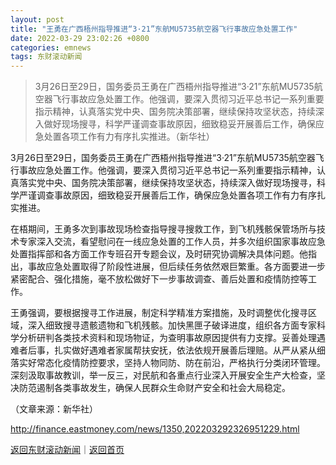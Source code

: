 ```yaml
---
layout: post
title: "王勇在广西梧州指导推进“3·21”东航MU5735航空器飞行事故应急处置工作"
date: 2022-03-29 23:02:26 +0800
categories: emnews
tags: 东财滚动新闻
---
```

> 3月26日至29日，国务委员王勇在广西梧州指导推进“3·21”东航MU5735航空器飞行事故应急处置工作。他强调，要深入贯彻习近平总书记一系列重要指示精神，认真落实党中央、国务院决策部署，继续保持攻坚状态，持续深入做好现场搜寻，科学严谨调查事故原因，细致稳妥开展善后工作，确保应急处置各项工作有力有序扎实推进。（新华社）

<p>3月26日至29日，国务委员王勇在广西梧州指导推进“3·21”东航MU5735航空器飞行事故应急处置工作。他强调，要深入贯彻习近平总书记一系列重要指示精神，认真落实党中央、国务院决策部署，继续保持攻坚状态，持续深入做好现场搜寻，科学严谨调查事故原因，细致稳妥开展善后工作，确保应急处置各项工作有力有序扎实推进。</p>
 <p>在梧期间，王勇多次到事故现场检查指导搜寻搜救工作，到飞机残骸保管场所与技术专家深入交流，看望慰问在一线应急处置的工作人员，并多次组织国家事故应急处置指挥部和各方面工作专班召开专题会议，及时研究协调解决具体问题。他指出，事故应急处置取得了阶段性进展，但后续任务依然艰巨繁重。各方面要进一步紧密配合、强化措施，毫不放松做好下一步事故调查、善后处置和疫情防控等工作。</p>
 <p>王勇强调，要根据搜寻工作进展，制定科学精准方案措施，及时调整优化搜寻区域，深入细致搜寻遗骸遗物和飞机残骸。加快黑匣子破译进度，组织各方面专家科学分析研判各类技术资料和现场物证，为查明事故原因提供有力支撑。妥善处理遇难者后事，扎实做好遇难者家属帮扶安抚，依法依规开展善后理赔。从严从紧从细落实好常态化疫情防控要求，坚持人物同防、防在前沿，严格执行分类闭环管理。深刻汲取事故教训，举一反三，对民航和各重点行业深入开展安全生产大检查，坚决防范遏制各类事故发生，确保人民群众生命财产安全和社会大局稳定。</p><p class="em_media">（文章来源：新华社）</p>

<http://finance.eastmoney.com/news/1350,202203292326951229.html>

[返回东财滚动新闻](//finews.withounder.com/emnews/)｜[返回首页](//finews.withounder.com/)